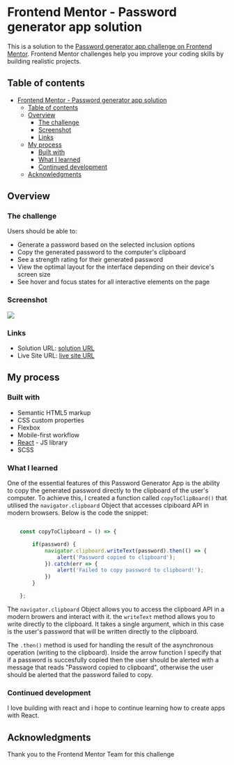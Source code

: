 # Frontend Mentor - Password generator app solution

This is a solution to the [Password generator app challenge on Frontend Mentor](https://www.frontendmentor.io/challenges/password-generator-app-Mr8CLycqjh). Frontend Mentor challenges help you improve your coding skills by building realistic projects. 

## Table of contents

- [Frontend Mentor - Password generator app solution](#frontend-mentor---password-generator-app-solution)
  - [Table of contents](#table-of-contents)
  - [Overview](#overview)
    - [The challenge](#the-challenge)
    - [Screenshot](#screenshot)
    - [Links](#links)
  - [My process](#my-process)
    - [Built with](#built-with)
    - [What I learned](#what-i-learned)
    - [Continued development](#continued-development)
  - [Acknowledgments](#acknowledgments)


## Overview

### The challenge

Users should be able to:

- Generate a password based on the selected inclusion options
- Copy the generated password to the computer's clipboard
- See a strength rating for their generated password
- View the optimal layout for the interface depending on their device's screen size
- See hover and focus states for all interactive elements on the page

### Screenshot

![](./screenshot.jpg)


### Links

- Solution URL: [solution URL](https://github.com/TorCanHack/password-generator-app)
- Live Site URL: [live site URL]( https://torcanhack.github.io/password-generator-app/)

## My process

### Built with

- Semantic HTML5 markup
- CSS custom properties
- Flexbox
- Mobile-first workflow
- [React](https://reactjs.org/) - JS library
- SCSS



### What I learned
One of the essential features of this Password Generator App is the ability to copy the generated password directly to the clipboard of the user's computer. To achieve this, I created a function called `copyToClipBoard()` that utilised the  `navigator.clipboard`  Object that accesses clpiboard API in modern browsers. Below is the code the snippet:
````js

    const copyToClipboard = () => {

        if(password) {
            navigator.clipboard.writeText(password).then(() => {
                alert('Password copied to clipboard');
            }).catch(err => {
                alert('Failed to copy password to clipboard!');
            })
        }

    };
````
The `navigator.clipboard`  Object allows you to access the clipboard API in a modern browers and interact with it. the `writeText` method allows you to write directly to the clipboard. It takes a single argument, which in this case is the user's password that will be written directly to the clipboard. 

The `.then()` method is used for handling the result of the asynchronous operation (writing to the clipboard). Inside the arrow function I specify that if a password is succesfully copied then the user should be alerted with a message that reads "Password copied to clipboard", otherwise the user should be alerted that the password failed to copy.


### Continued development
I love building with react and i hope to continue learning how to create apps with React.


## Acknowledgments
Thank you to the Frontend Mentor Team for this challenge
